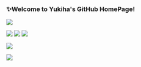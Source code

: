 ### ✨Welcome to Yukiha's GitHub HomePage!

<img src="https://readme-typing-svg.herokuapp.com/?lines=Keep%20Going&font=Roboto" />

<p>
<img src="https://img.shields.io/static/v1?label=Program&message=Java&color=blue"/>
<img src="https://img.shields.io/static/v1?label=Program&message=JavaScript&color=yellow"/>
<a href="www.yukiha.club"><img src="https://img.shields.io/static/v1?label=Blog&message=YukihaBlog&color=red"/></a>
</p>

![](https://github-readme-stats.vercel.app/api/top-langs/?username=qiuhaiyong&theme=dark&layout=compact)

![](https://github-readme-stats.vercel.app/api?username=qiuhaiyong&show_icons=true&theme=dark&count_private=true)

